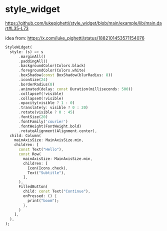 # style_widget

https://github.com/lukepighetti/style_widget/blob/main/example/lib/main.dart#L35-L73

idea from: https://x.com/luke_pighetti/status/1882101453571154076

```dart
StyleWidget(
  style: (s) => s
      .marginAll()
      .paddingAll()
      .backgroundColor(Colors.black)
      .foregroundColor(Colors.white)
      .boxShadow(const BoxShadow(blurRadius: 8))
      .iconSize(24)
      .borderRadius(8)
      .animated(delay: const Duration(milliseconds: 500))
      .collapseY(!visible)
      .collapseX(!visible)
      .opacity(visible ? 1 : 0)
      .translate(y: visible ? 0 : 20)
      .rotate(visible ? 0 : 45)
      .fontSize(20)
      .fontFamily('courier')
      .fontWeight(FontWeight.bold)
      .rotateAlignment(Alignment.center),
  child: Column(
    mainAxisSize: MainAxisSize.min,
    children: [
      const Text("Hello"),
      const Row(
        mainAxisSize: MainAxisSize.min,
        children: [
          Icon(Icons.check),
          Text("Subtitle"),
        ],
      ),
      FilledButton(
        child: const Text("Continue"),
        onPressed: () {
          print("boom");
        },
      )
    ],
  ),
);
```